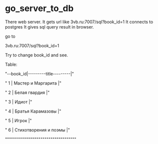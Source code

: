 # go_server_to_db
There web server.
It gets url like 3vb.ru:7007/sql?book_id=1
It connects to postgres
It gives sql query result in browser.

go to 

3vb.ru:7007/sql?book_id=1

Try to change book_id and see.

Table:

"--book_id|---------title---------|"

" 1       | Мастер и Маргарита    |"

" 2       | Белая гвардия         |"

" 3       | Идиот                 |"

" 4       | Братья Карамазовы     |"

" 5       | Игрок                 |"

" 6       | Стихотворения и поэмы |"

""""""""""""""""""""""""""""""""""""

